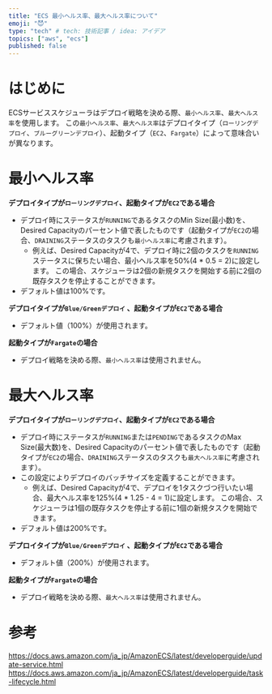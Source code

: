 ```yaml
---
title: "ECS 最小ヘルス率、最大ヘルス率について"
emoji: "😈"
type: "tech" # tech: 技術記事 / idea: アイデア
topics: ["aws", "ecs"]
published: false
---
```


# はじめに

ECSサービススケジューラはデプロイ戦略を決める際、`最小ヘルス率`、`最大ヘルス率`を使用します。
この`最小ヘルス率`、`最大ヘルス率`はデプロイタイプ（`ローリングデプロイ`、`ブルーグリーンデプロイ`）、起動タイプ（`EC2`、`Fargate`）によって意味合いが異なります。

# 最小ヘルス率

__デプロイタイプが`ローリングデプロイ`、起動タイプが`EC2`である場合__
- デプロイ時にステータスが`RUNNING`であるタスクのMin Size(最小数)を、Desired Capacityのパーセント値で表したものです（起動タイプが`EC2`の場合、`DRAINING`ステータスのタスクも`最小ヘルス率`に考慮されます）。
  - 例えば、Desired Capacityが4で、デプロイ時に2個のタスクを`RUNNING`ステータスに保ちたい場合、最小ヘルス率を50%(4 * 0.5 = 2)に設定します。
  この場合、スケジューラは2個の新規タスクを開始する前に2個の既存タスクを停止することができます。
- デフォルト値は100%です。

__デプロイタイプが`Blue/Greenデプロイ` 、起動タイプが`EC2`である場合__
- デフォルト値（100%）が使用されます。

__起動タイプが`Fargate`の場合__
- デプロイ戦略を決める際、`最小ヘルス率`は使用されません。

# 最大ヘルス率

__デプロイタイプが`ローリングデプロイ`、起動タイプが`EC2`である場合__
- デプロイ時にステータスが`RUNNING`または`PENDING`であるタスクのMax Size(最大数)を、Desired Capacityのパーセント値で表したものです（起動タイプが`EC2`の場合、`DRAINING`ステータスのタスクも`最大ヘルス率`に考慮されます）。
- この設定によりデプロイのバッチサイズを定義することができます。
  - 例えば、Desired Capacityが4で、デプロイを1タスクづつ行いたい場合、最大ヘルス率を125%(4 * 1.25 - 4 = 1)に設定します。
  この場合、スケジューラは1個の既存タスクを停止する前に1個の新規タスクを開始できます。
- デフォルト値は200%です。 

__デプロイタイプが`Blue/Greenデプロイ` 、起動タイプが`EC2`である場合__
- デフォルト値（200%）が使用されます。

__起動タイプが`Fargate`の場合__
- デプロイ戦略を決める際、`最大ヘルス率`は使用されません。


# 参考

https://docs.aws.amazon.com/ja_jp/AmazonECS/latest/developerguide/update-service.html
https://docs.aws.amazon.com/ja_jp/AmazonECS/latest/developerguide/task-lifecycle.html
